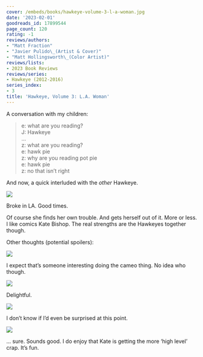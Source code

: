 ```yaml
---
cover: /embeds/books/hawkeye-volume-3-l-a-woman.jpg
date: '2023-02-01'
goodreads_id: 17899544
page_count: 120
rating: -1
reviews/authors:
- "Matt Fraction"
- "Javier Pulido\_(Artist & Cover)"
- "Matt Hollingsworth\_(Color Artist)"
reviews/lists:
- 2023 Book Reviews
reviews/series:
- Hawkeye (2012-2016)
series_index:
- 3
title: 'Hawkeye, Volume 3: L.A. Woman'
---
```

A conversation with my children:

> e: what are you reading?  
> J: Hawkeye  
> …  
> z: what are you reading?  
> e: hawk pie   
> z: why are you reading pot pie  
> e: hawk pie  
> z: no that isn’t right  

And now, a quick interluded with the _other_ Hawkeye.

![](/embeds/books/attachments/hawkeye-2012-v3-391282.png)

Broke in LA. Good times.

Of course she finds her own trouble. And gets herself out of it. More or less. I like comics Kate Bishop. The real strengths are the Hawkeyes together though. 

<!--more-->

Other thoughts (potential spoilers):

![](/embeds/books/attachments/hawkeye-2012-v3-6cff9c.png)

I expect that’s someone interesting doing the cameo thing. No idea who though. 

![](/embeds/books/attachments/hawkeye-2012-v3-2c81fc.png)

Delightful. 

![](/embeds/books/attachments/hawkeye-2012-v3-6399ce.png)

I don’t know if I’d even be surprised at this point. 

![](/embeds/books/attachments/hawkeye-2012-v3-23bd47.png)

… sure. Sounds good. I do enjoy that Kate is getting the more ‘high level’ crap. It’s fun. 


